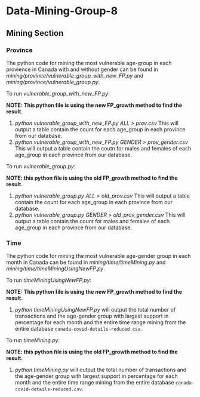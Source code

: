 # Data-Mining-Group-8

## Mining Section

### Province

The python code for mining the most vulnerable age-group in each provience in Canada with and without gender can be found in *mining/province/vulnerable_group_with_new_FP.py* and *mining/province/vulnerable_group.py*.

To run *vulnerable_group_with_new_FP.py*:

**NOTE: This python file is using the new FP_growth method to find the result.**

1. *python vulnerable_group_with_new_FP.py ALL > prov.csv* This will output a table contain the count for each age_group in each province from our database.
2. *python vulnerable_group_with_new_FP.py GENDER > prov_gender.csv* This will output a table contain the coutn for males and females of each age_group in each province from our database.

To run *vulnerable_group.py*:

**NOTE: this python file is using the old FP_growth method to find the result.**

1. *python vulnerable_group.py ALL > old_prov.csv* This will output a table contain the count for each age_group in each province from our database.
2. *python vulnerable_group.py GENDER > old_prov_gender.csv* This will output a table contain the count for males and females of each age_group in each province from our database.

### Time

The python code for mining the most vulnerable age-gender group in each month in Canada can be found in *mining/time/timeMining.py* and *mining/time/timeMiningUsingNewFP.py*.

To run *timeMiningUsingNewFP.py*:

**NOTE: This python file is using the new FP_growth method to find the result.**

1. *python timeMiningUsingNewFP.py* will output the total number of transactions and the age-gender group with largest support in percentage for each month and the entire time range mining from the entire database `canada-covid-details-reduced.csv`.

To run *timeMining.py*:

**NOTE: this python file is using the old FP_growth method to find the result.**

1. *python timeMining.py* will output the total number of transactions and the age-gender group with largest support in percentage for each month and the entire time range mining from the entire database `canada-covid-details-reduced.csv`.